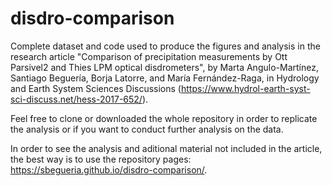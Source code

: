 # disdro-comparison

Complete dataset and code used to produce the figures and analysis in the research article "Comparison of precipitation measurements by Ott Parsivel2 and Thies LPM optical disdrometers", by Marta Angulo-Martínez, Santiago Beguería, Borja Latorre, and María Fernández-Raga, in Hydrology and Earth System Sciences Discussions (https://www.hydrol-earth-syst-sci-discuss.net/hess-2017-652/).

Feel free to clone or downloaded the whole repository in order to replicate the analysis or if you want to conduct further analysis on the data.

In order to see the analysis and aditional material not included in the article, the best way is to use the repository pages: https://sbegueria.github.io/disdro-comparison/. 
